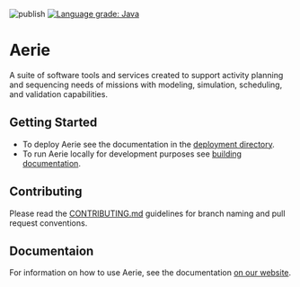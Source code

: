 ![publish](https://github.com/NASA-AMMOS/aerie/actions/workflows/publish.yml/badge.svg)
[![Language grade: Java](https://img.shields.io/lgtm/grade/java/g/NASA-AMMOS/aerie.svg?logo=lgtm&logoWidth=18)](https://lgtm.com/projects/g/NASA-AMMOS/aerie/context:java)

# Aerie

A suite of software tools and services created to support activity planning and sequencing needs of missions with modeling, simulation, scheduling, and validation capabilities.

## Getting Started

- To deploy Aerie see the documentation in the [deployment directory](./deployment).
- To run Aerie locally for development purposes see [building documentation](./docs/building.md).

## Contributing

Please read the [CONTRIBUTING.md](./CONTRIBUTING.md) guidelines for branch naming and pull request conventions.

## Documentaion

For information on how to use Aerie, see the documentation [on our website](https://nasa-ammos.github.io/aerie).
